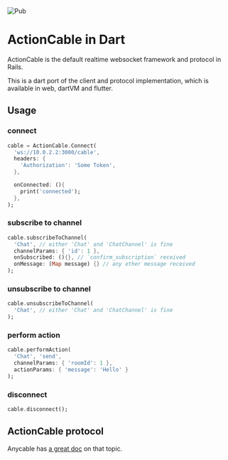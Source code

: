 ![Pub](https://img.shields.io/pub/v/action_cable)

# ActionCable in Dart

ActionCable is the default realtime websocket framework and protocol in Rails.

This is a dart port of the client and protocol implementation, which is available in web, dartVM and flutter.

## Usage

### connect

```dart
cable = ActionCable.Connect(
  'ws://10.0.2.2:3000/cable',
  headers: {
    'Authorization': 'Some Token',
  },

  onConnected: (){
    print('connected');
  },
);
```

### subscribe to channel

```dart
cable.subscribeToChannel(
  'Chat', // either 'Chat' and 'ChatChannel' is fine
  channelParams: { 'id': 1 },
  onSubscribed: (){}, // `confirm_subscription` received
  onMessage: (Map message) {} // any other message received
);
```

### unsubscribe to channel

```dart
cable.unsubscribeToChannel(
  'Chat', // either 'Chat' and 'ChatChannel' is fine
);
```

### perform action

```dart
cable.performAction(
  'Chat', 'send',
  channelParams: { 'roomId': 1 },
  actionParams: { 'message': 'Hello' }
);
```

### disconnect

```dart
cable.disconnect();
```

## ActionCable protocol

Anycable has [a great doc](https://docs.anycable.io/#/misc/action_cable_protocol) on that topic.
